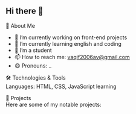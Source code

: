 ## Hi there 👋

🚀 About Me 
- 🔭 I’m currently working on front-end projects
- 🌱 I’m currently learning english and coding
- 👯 I’m a student
- 📫 How to reach me: vaqif2006av@gmail.com
- 😄 Pronouns: ..
  
🛠️ Technologies & Tools  
Languages: HTML, CSS, JavaScript learning  
  
📂 Projects  
Here are some of my notable projects:  

